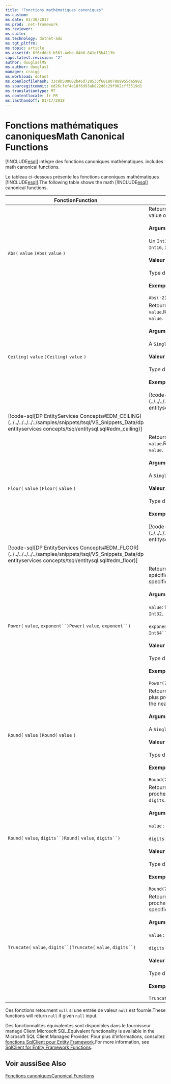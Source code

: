 ```yaml
---
title: "Fonctions mathématiques canoniques"
ms.custom: 
ms.date: 03/30/2017
ms.prod: .net-framework
ms.reviewer: 
ms.suite: 
ms.technology: dotnet-ado
ms.tgt_pltfrm: 
ms.topic: article
ms.assetid: 6f6cddc6-b561-4ebe-84b6-841ef5b4113b
caps.latest.revision: "2"
author: douglaslMS
ms.author: douglasl
manager: craigg
ms.workload: dotnet
ms.openlocfilehash: 33c8b500002b46d720533f681807889955de5982
ms.sourcegitcommit: ed26cfef4e18f6d93ab822d8c29f902cff3519d1
ms.translationtype: MT
ms.contentlocale: fr-FR
ms.lasthandoff: 01/17/2018
---
```

# <a name="math-canonical-functions"></a><span data-ttu-id="644c0-102">Fonctions mathématiques canoniques</span><span class="sxs-lookup"><span data-stu-id="644c0-102">Math Canonical Functions</span></span>
[!INCLUDE[esql](../../../../../../includes/esql-md.md)]<span data-ttu-id="644c0-103"> intègre des fonctions canoniques mathématiques.</span><span class="sxs-lookup"><span data-stu-id="644c0-103"> includes math canonical functions.</span></span>  
  
 <span data-ttu-id="644c0-104">Le tableau ci-dessous présente les fonctions canoniques mathématiques [!INCLUDE[esql](../../../../../../includes/esql-md.md)].</span><span class="sxs-lookup"><span data-stu-id="644c0-104">The following table shows the math [!INCLUDE[esql](../../../../../../includes/esql-md.md)] canonical functions.</span></span>  
  
|<span data-ttu-id="644c0-105">Fonction</span><span class="sxs-lookup"><span data-stu-id="644c0-105">Function</span></span>|<span data-ttu-id="644c0-106">Description</span><span class="sxs-lookup"><span data-stu-id="644c0-106">Description</span></span>|  
|--------------|-----------------|  
|<span data-ttu-id="644c0-107">`Abs(` `value` `)`</span><span class="sxs-lookup"><span data-stu-id="644c0-107">`Abs(` `value` `)`</span></span>|<span data-ttu-id="644c0-108">Retourne la valeur absolue de `value`.</span><span class="sxs-lookup"><span data-stu-id="644c0-108">Returns the absolute value of `value`.</span></span><br /><br /> <span data-ttu-id="644c0-109">**Arguments**</span><span class="sxs-lookup"><span data-stu-id="644c0-109">**Arguments**</span></span><br /><br /> <span data-ttu-id="644c0-110">Un `Int16`, `Int32`, `Int64`, `Byte`, `Single`, `Double`, et `Decimal`.</span><span class="sxs-lookup"><span data-stu-id="644c0-110">An `Int16`, `Int32`, `Int64`, `Byte`, `Single`, `Double`, and `Decimal`.</span></span><br /><br /> <span data-ttu-id="644c0-111">**Valeur de retour**</span><span class="sxs-lookup"><span data-stu-id="644c0-111">**Return Value**</span></span><br /><br /> <span data-ttu-id="644c0-112">Type d'élément `value`.</span><span class="sxs-lookup"><span data-stu-id="644c0-112">The type of `value`.</span></span><br /><br /> <span data-ttu-id="644c0-113">**Exemple**</span><span class="sxs-lookup"><span data-stu-id="644c0-113">**Example**</span></span><br /><br /> `Abs(-2)`|  
|<span data-ttu-id="644c0-114">`Ceiling(` `value` `)`</span><span class="sxs-lookup"><span data-stu-id="644c0-114">`Ceiling(` `value` `)`</span></span>|<span data-ttu-id="644c0-115">Retourne le plus petit entier qui n'est pas inférieur à `value`.</span><span class="sxs-lookup"><span data-stu-id="644c0-115">Returns the smallest integer that is not less than `value`.</span></span><br /><br /> <span data-ttu-id="644c0-116">**Arguments**</span><span class="sxs-lookup"><span data-stu-id="644c0-116">**Arguments**</span></span><br /><br /> <span data-ttu-id="644c0-117">A `Single`, `Double`, et `Decimal`.</span><span class="sxs-lookup"><span data-stu-id="644c0-117">A `Single`, `Double`, and `Decimal`.</span></span><br /><br /> <span data-ttu-id="644c0-118">**Valeur de retour**</span><span class="sxs-lookup"><span data-stu-id="644c0-118">**Return Value**</span></span><br /><br /> <span data-ttu-id="644c0-119">Type d'élément `value`.</span><span class="sxs-lookup"><span data-stu-id="644c0-119">The type of `value`.</span></span><br /><br /> <span data-ttu-id="644c0-120">**Exemple**</span><span class="sxs-lookup"><span data-stu-id="644c0-120">**Example**</span></span><br /><br /> [!code-csharp[DP EntityServices Concepts#EDM_CEILING](../../../../../../samples/snippets/csharp/VS_Snippets_Data/dp entityservices concepts/cs/entitysql.cs#edm_ceiling)]
 [!code-sql[DP EntityServices Concepts#EDM_CEILING](../../../../../../samples/snippets/tsql/VS_Snippets_Data/dp entityservices concepts/tsql/entitysql.sql#edm_ceiling)]|  
|<span data-ttu-id="644c0-121">`Floor(` `value` `)`</span><span class="sxs-lookup"><span data-stu-id="644c0-121">`Floor(` `value` `)`</span></span>|<span data-ttu-id="644c0-122">Retourne le plus grand entier qui n'est pas supérieur à `value`.</span><span class="sxs-lookup"><span data-stu-id="644c0-122">Returns the largest integer that is not greater than `value`.</span></span><br /><br /> <span data-ttu-id="644c0-123">**Arguments**</span><span class="sxs-lookup"><span data-stu-id="644c0-123">**Arguments**</span></span><br /><br /> <span data-ttu-id="644c0-124">A `Single`, `Double`, et `Decimal`.</span><span class="sxs-lookup"><span data-stu-id="644c0-124">A `Single`, `Double`, and `Decimal`.</span></span><br /><br /> <span data-ttu-id="644c0-125">**Valeur de retour**</span><span class="sxs-lookup"><span data-stu-id="644c0-125">**Return Value**</span></span><br /><br /> <span data-ttu-id="644c0-126">Type d'élément `value`.</span><span class="sxs-lookup"><span data-stu-id="644c0-126">The type of `value`.</span></span><br /><br /> <span data-ttu-id="644c0-127">**Exemple**</span><span class="sxs-lookup"><span data-stu-id="644c0-127">**Example**</span></span><br /><br /> [!code-csharp[DP EntityServices Concepts#EDM_FLOOR](../../../../../../samples/snippets/csharp/VS_Snippets_Data/dp entityservices concepts/cs/entitysql.cs#edm_floor)]
 [!code-sql[DP EntityServices Concepts#EDM_FLOOR](../../../../../../samples/snippets/tsql/VS_Snippets_Data/dp entityservices concepts/tsql/entitysql.sql#edm_floor)]|  
|<span data-ttu-id="644c0-128">`Power(` `value`, `exponent``)`</span><span class="sxs-lookup"><span data-stu-id="644c0-128">`Power(` `value`, `exponent``)`</span></span>|<span data-ttu-id="644c0-129">Retourne le résultat de `value` à l'exposant `exponent` spécifié.</span><span class="sxs-lookup"><span data-stu-id="644c0-129">Returns the result of the specified `value` to the specified `exponent`.</span></span><br /><br /> <span data-ttu-id="644c0-130">**Arguments**</span><span class="sxs-lookup"><span data-stu-id="644c0-130">**Arguments**</span></span><br /><br /> <span data-ttu-id="644c0-131">`value`: Une `Int32, Int64, Double`, ou `Decimal`.</span><span class="sxs-lookup"><span data-stu-id="644c0-131">`value`: An `Int32, Int64, Double`, or `Decimal`.</span></span><br /><br /> <span data-ttu-id="644c0-132">`exponent`: Une `Int64``, Double`, ou `Decimal`.</span><span class="sxs-lookup"><span data-stu-id="644c0-132">`exponent`: An `Int64``, Double`, or `Decimal`.</span></span><br /><br /> <span data-ttu-id="644c0-133">**Valeur de retour**</span><span class="sxs-lookup"><span data-stu-id="644c0-133">**Return Value**</span></span><br /><br /> <span data-ttu-id="644c0-134">Type d'élément `value`.</span><span class="sxs-lookup"><span data-stu-id="644c0-134">The type of `value`.</span></span><br /><br /> <span data-ttu-id="644c0-135">**Exemple**</span><span class="sxs-lookup"><span data-stu-id="644c0-135">**Example**</span></span><br /><br /> `Power(748.58,2)`|  
|<span data-ttu-id="644c0-136">`Round(` `value` `)`</span><span class="sxs-lookup"><span data-stu-id="644c0-136">`Round(` `value` `)`</span></span>|<span data-ttu-id="644c0-137">Retourne la partie entière de `value`, arrondie à l'entier le plus proche.</span><span class="sxs-lookup"><span data-stu-id="644c0-137">Returns the integer portion of `value`, rounded to the nearest integer.</span></span><br /><br /> <span data-ttu-id="644c0-138">**Arguments**</span><span class="sxs-lookup"><span data-stu-id="644c0-138">**Arguments**</span></span><br /><br /> <span data-ttu-id="644c0-139">A `Single`, `Double`, et `Decimal`.</span><span class="sxs-lookup"><span data-stu-id="644c0-139">A `Single`, `Double`, and `Decimal`.</span></span><br /><br /> <span data-ttu-id="644c0-140">**Valeur de retour**</span><span class="sxs-lookup"><span data-stu-id="644c0-140">**Return Value**</span></span><br /><br /> <span data-ttu-id="644c0-141">Type d'élément `value`.</span><span class="sxs-lookup"><span data-stu-id="644c0-141">The type of `value`.</span></span><br /><br /> <span data-ttu-id="644c0-142">**Exemple**</span><span class="sxs-lookup"><span data-stu-id="644c0-142">**Example**</span></span><br /><br /> `Round(748.58)`|  
|<span data-ttu-id="644c0-143">`Round(` `value`, `digits``)`</span><span class="sxs-lookup"><span data-stu-id="644c0-143">`Round(` `value`, `digits``)`</span></span>|<span data-ttu-id="644c0-144">Retourne `value`, arrondi aux `digits` spécifiés les plus proches.</span><span class="sxs-lookup"><span data-stu-id="644c0-144">Returns the `value`, rounded to the nearest specified `digits`.</span></span><br /><br /> <span data-ttu-id="644c0-145">**Arguments**</span><span class="sxs-lookup"><span data-stu-id="644c0-145">**Arguments**</span></span><br /><br /> <span data-ttu-id="644c0-146">`value` : `Double` ou `Decimal`.</span><span class="sxs-lookup"><span data-stu-id="644c0-146">`value`: `Double` or `Decimal`.</span></span><br /><br /> <span data-ttu-id="644c0-147">`digits` : `Int16` ou `Int32`.</span><span class="sxs-lookup"><span data-stu-id="644c0-147">`digits`: `Int16` or `Int32`.</span></span><br /><br /> <span data-ttu-id="644c0-148">**Valeur de retour**</span><span class="sxs-lookup"><span data-stu-id="644c0-148">**Return Value**</span></span><br /><br /> <span data-ttu-id="644c0-149">Type d'élément `value`.</span><span class="sxs-lookup"><span data-stu-id="644c0-149">The type of `value`.</span></span><br /><br /> <span data-ttu-id="644c0-150">**Exemple**</span><span class="sxs-lookup"><span data-stu-id="644c0-150">**Example**</span></span><br /><br /> `Round(748.58,1)`|  
|<span data-ttu-id="644c0-151">`Truncate(` `value`, `digits``)`</span><span class="sxs-lookup"><span data-stu-id="644c0-151">`Truncate(` `value`, `digits``)`</span></span>|<span data-ttu-id="644c0-152">Retourne `value`, tronqué aux `digits` spécifiés les plus proches.</span><span class="sxs-lookup"><span data-stu-id="644c0-152">Returns the `value`, truncated to the nearest specified `digits`.</span></span><br /><br /> <span data-ttu-id="644c0-153">**Arguments**</span><span class="sxs-lookup"><span data-stu-id="644c0-153">**Arguments**</span></span><br /><br /> <span data-ttu-id="644c0-154">`value` : `Double` ou `Decimal`.</span><span class="sxs-lookup"><span data-stu-id="644c0-154">`value`: `Double` or `Decimal`.</span></span><br /><br /> <span data-ttu-id="644c0-155">`digits` : `Int16` ou `Int32`.</span><span class="sxs-lookup"><span data-stu-id="644c0-155">`digits`: `Int16` or `Int32`.</span></span><br /><br /> <span data-ttu-id="644c0-156">**Valeur de retour**</span><span class="sxs-lookup"><span data-stu-id="644c0-156">**Return Value**</span></span><br /><br /> <span data-ttu-id="644c0-157">Type d'élément `value`.</span><span class="sxs-lookup"><span data-stu-id="644c0-157">The type of `value`.</span></span><br /><br /> <span data-ttu-id="644c0-158">**Exemple**</span><span class="sxs-lookup"><span data-stu-id="644c0-158">**Example**</span></span><br /><br /> `Truncate(748.58,1)`|  
  
 <span data-ttu-id="644c0-159">Ces fonctions retournent `null` si une entrée de valeur `null` est fournie.</span><span class="sxs-lookup"><span data-stu-id="644c0-159">These functions will return `null` if given `null` input.</span></span>  
  
 <span data-ttu-id="644c0-160">Des fonctionnalités équivalentes sont disponibles dans le fournisseur managé Client Microsoft SQL.</span><span class="sxs-lookup"><span data-stu-id="644c0-160">Equivalent functionality is available in the Microsoft SQL Client Managed Provider.</span></span> <span data-ttu-id="644c0-161">Pour plus d’informations, consultez [fonctions SqlClient pour Entity Framework](../../../../../../docs/framework/data/adonet/ef/sqlclient-for-ef-functions.md).</span><span class="sxs-lookup"><span data-stu-id="644c0-161">For more information, see [SqlClient for Entity Framework Functions](../../../../../../docs/framework/data/adonet/ef/sqlclient-for-ef-functions.md).</span></span>  
  
## <a name="see-also"></a><span data-ttu-id="644c0-162">Voir aussi</span><span class="sxs-lookup"><span data-stu-id="644c0-162">See Also</span></span>  
 [<span data-ttu-id="644c0-163">Fonctions canoniques</span><span class="sxs-lookup"><span data-stu-id="644c0-163">Canonical Functions</span></span>](../../../../../../docs/framework/data/adonet/ef/language-reference/canonical-functions.md)
